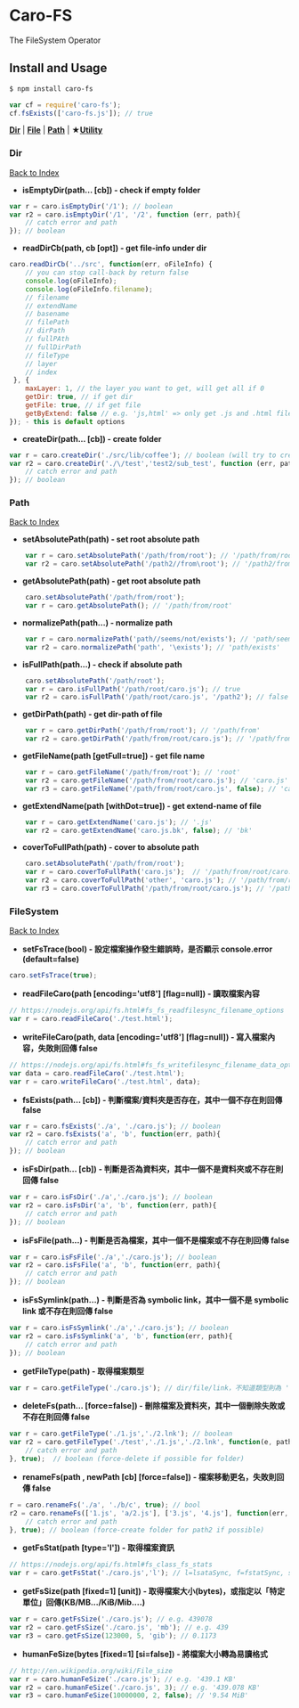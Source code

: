# Caro-FS
The FileSystem Operator

## Install and Usage
```bash
$ npm install caro-fs
```

```javascript
var cf = require('caro-fs');
cf.fsExists(['caro-fs.js']); // true
```

**[Dir](#Dir)** | **[File](#file)** | **[Path](#path)** | **★[Utility](#utility)** 

### Dir
[Back to Index](#index)
- **isEmptyDir(path... [cb]) - check if empty folder**
```javascript
var r = caro.isEmptyDir('/1'); // boolean
var r2 = caro.isEmptyDir('/1', '/2', function (err, path){
    // catch error and path
}); // boolean
```
- **readDirCb(path, cb [opt]) - get file-info under dir**
```javascript
caro.readDirCb('../src', function(err, oFileInfo) {
    // you can stop call-back by return false
    console.log(oFileInfo); 
    console.log(oFileInfo.filename);
    // filename
    // extendName
    // basename
    // filePath
    // dirPath
    // fullPAth
    // fullDirPath
    // fileType
    // layer
    // index
 }, {
    maxLayer: 1, // the layer you want to get, will get all if 0
    getDir: true, // if get dir
    getFile: true, // if get file
    getByExtend: false // e.g. 'js,html' => only get .js and .html files
}); - this is default options
```
- **createDir(path... [cb]) - create folder**
```javascript
var r = caro.createDir('./src/lib/coffee'); // boolean (will try to create /src/lib, /src/lib/coffee)
var r2 = caro.createDir('./\/test','test2/sub_test', function (err, path){
    // catch error and path
}); // boolean
```

### Path
[Back to Index](#index)
- **setAbsolutePath(path) - set root absolute path**
```javascript
    var r = caro.setAbsolutePath('/path/from/root'); // '/path/from/root'
    var r2 = caro.setAbsolutePath('/path2//from\root'); // '/path2/from\root'
```
- **getAbsolutePath(path) - get root absolute path**
```javascript
    caro.setAbsolutePath('/path/from/root');
    var r = caro.getAbsolutePath(); // '/path/from/root'
```
- **normalizePath(path...) - normalize path**
```javascript
    var r = caro.normalizePath('path//seems/not/exists'); // 'path/seems/not/exists'
    var r2 = caro.normalizePath('path', '\exists'); // 'path/exists'
```
- **isFullPath(path...) - check if absolute path**
```javascript
    caro.setAbsolutePath('/path/root');
    var r = caro.isFullPath('/path/root/caro.js'); // true
    var r2 = caro.isFullPath('/path/root/caro.js', '/path2'); // false
```
- **getDirPath(path) - get dir-path of file**
```javascript
    var r = caro.getDirPath('/path/from/root'); // '/path/from'
    var r2 = caro.getDirPath('/path/from/root/caro.js'); // '/path/from/root'
```
- **getFileName(path [getFull=true]) - get file name**
```javascript
    var r = caro.getFileName('/path/from/root'); // 'root'
    var r2 = caro.getFileName('/path/from/root/caro.js'); // 'caro.js'
    var r3 = caro.getFileName('/path/from/root/caro.js', false); // 'caro'
```
- **getExtendName(path [withDot=true]) - get extend-name of file**
```javascript
    var r = caro.getExtendName('caro.js'); // '.js'
    var r2 = caro.getExtendName('caro.js.bk', false); // 'bk'
```
- **coverToFullPath(path) - cover to absolute path**
```javascript
    caro.setAbsolutePath('/path/from/root');
    var r = caro.coverToFullPath('caro.js');  // '/path/from/root/caro.js'
    var r2 = caro.coverToFullPath('other', 'caro.js'); // '/path/from/root/other/caro.js'
    var r3 = caro.coverToFullPath('/path/from/root/caro.js'); // '/path/from/root/caro.js'
```

### FileSystem
[Back to Index](#index)
- **setFsTrace(bool) - 設定檔案操作發生錯誤時，是否顯示 console.error (default=false)**
```javascript
caro.setFsTrace(true);
```
- **readFileCaro(path [encoding='utf8'] [flag=null]) - 讀取檔案內容**
```javascript
// https://nodejs.org/api/fs.html#fs_fs_readfilesync_filename_options
var r = caro.readFileCaro('./test.html');
```
- **writeFileCaro(path, data [encoding='utf8'] [flag=null]) - 寫入檔案內容，失敗則回傳 false**
```javascript
// https://nodejs.org/api/fs.html#fs_fs_writefilesync_filename_data_options
var data = caro.readFileCaro('./test.html');
var r = caro.writeFileCaro('./test.html', data);
```
- **fsExists(path... [cb]) - 判斷檔案/資料夾是否存在，其中一個不存在則回傳 false**
```javascript
var r = caro.fsExists('./a', './caro.js'); // boolean
var r2 = caro.fsExists('a', 'b', function(err, path){
    // catch error and path
}); // boolean
```
- **isFsDir(path... [cb]) - 判斷是否為資料夾，其中一個不是資料夾或不存在則回傳 false**
```javascript
var r = caro.isFsDir('./a','./caro.js'); // boolean
var r2 = caro.isFsDir('a', 'b', function(err, path){
    // catch error and path
}); // boolean
```
- **isFsFile(path...) - 判斷是否為檔案，其中一個不是檔案或不存在則回傳 false**
```javascript
var r = caro.isFsFile('./a','./caro.js'); // boolean
var r2 = caro.isFsFile('a', 'b', function(err, path){
    // catch error and path
}); // boolean
```
- **isFsSymlink(path...) - 判斷是否為 symbolic link，其中一個不是 symbolic link 或不存在則回傳 false**
```javascript
var r = caro.isFsSymlink('./a','./caro.js'); // boolean
var r2 = caro.isFsSymlink('a', 'b', function(err, path){
    // catch error and path
}); // boolean
```
- **getFileType(path) - 取得檔案類型**
```javascript
var r = caro.getFileType('./caro.js'); // dir/file/link，不知道類型則為 ''
```
- **deleteFs(path... [force=false]) - 刪除檔案及資料夾，其中一個刪除失敗或不存在則回傳 false**
```javascript
var r = caro.getFileType('./1.js','./2.lnk'); // boolean
var r2 = caro.getFileType('./test','./1.js','./2.lnk', function(e, path){
    // catch error and path
}, true);  // boolean (force-delete if possible for folder)
```
- **renameFs(path , newPath  [cb] [force=false]) - 檔案移動更名，失敗則回傳 false**
```javascript
r = caro.renameFs('./a', './b/c', true); // bool
r2 = caro.renameFs(['1.js', 'a/2.js'], ['3.js', '4.js'], function(err, path1, path2){
    // catch error and path
}, true); // boolean (force-create folder for path2 if possible)
```
- **getFsStat(path [type='l']) - 取得檔案資訊**
```javascript
// https://nodejs.org/api/fs.html#fs_class_fs_stats
var r = caro.getFsStat('./caro.js','l'); // l=lsataSync, f=fstatSync, s=statSync
```
- **getFsSize(path [fixed=1] [unit]) - 取得檔案大小(bytes)，或指定以「特定單位」回傳(KB/MB.../KiB/Mib....)**
```javascript
var r = caro.getFsSize('./caro.js'); // e.g. 439078
var r2 = caro.getFsSize('./caro.js', 'mb'); // e.g. 439 
var r3 = caro.getFsSize(123000, 5, 'gib'); // 0.1173
```
- **humanFeSize(bytes [fixed=1] [si=false]) - 將檔案大小轉為易讀格式**
```javascript
// http://en.wikipedia.org/wiki/File_size
var r = caro.humanFeSize('./caro.js'); // e.g. '439.1 KB'
var r2 = caro.humanFeSize('./caro.js', 3); // e.g. '439.078 KB'
var r3 = caro.humanFeSize(10000000, 2, false); // '9.54 MiB'
```